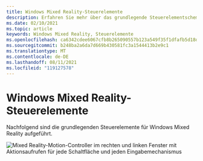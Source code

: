 ```yaml
---
title: Windows Mixed Reality-Steuerelemente
description: Erfahren Sie mehr über das grundlegende Steuerelementschema für die Ausführung von AltspaceVR mit Windows Mixed Reality Motion-Controllern.
ms.date: 02/10/2021
ms.topic: article
keywords: Windows Mixed Reality, Steuerelemente
ms.openlocfilehash: ca6342cdee6067cfb8b265090557b123a549f35f1dfafb5d18d11bb58b2cfb38
ms.sourcegitcommit: b248ba2a6da7d669b430581fc3a1544413b2e9c1
ms.translationtype: MT
ms.contentlocale: de-DE
ms.lasthandoff: 08/11/2021
ms.locfileid: "119127578"
---
```

# <a name="windows-mixed-reality-controls"></a>Windows Mixed Reality-Steuerelemente

Nachfolgend sind die grundlegenden Steuerelemente für Windows Mixed Reality aufgeführt.

![Mixed Reality-Motion-Controller im rechten und linken Fenster mit Aktionsaufrufen für jede Schaltfläche und jeden Eingabemechanismus](images/windows-mixed-controls.jpg)